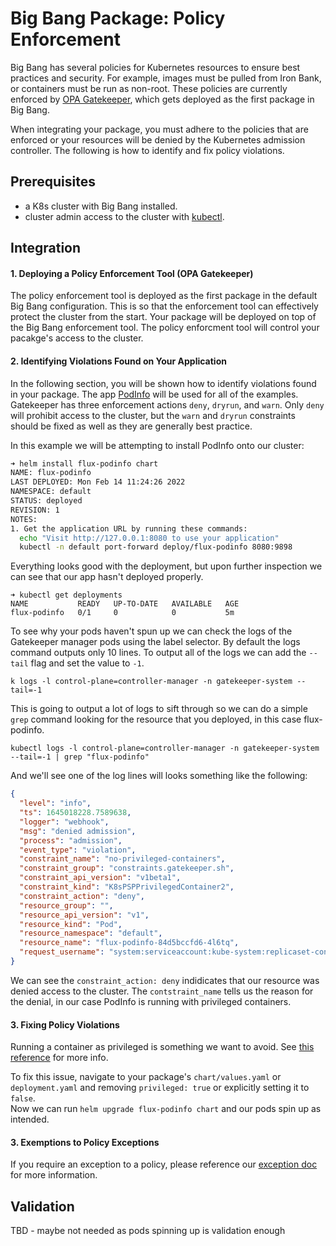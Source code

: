 # Big Bang Package: Policy Enforcement

Big Bang has several policies for Kubernetes resources to ensure best practices and security.  For example, images must be pulled from Iron Bank, or containers must be run as non-root.  These policies are currently enforced by [OPA Gatekeeper](https://repo1.dso.mil/platform-one/big-bang/apps/core/policy), which gets deployed as the first package in Big Bang.

When integrating your package, you must adhere to the policies that are enforced or your resources will be denied by the Kubernetes admission controller.  The following is how to identify and fix policy violations.

## Prerequisites

- a K8s cluster with Big Bang installed.
- cluster admin access to the cluster with [kubectl](https://kubernetes.io/docs/tasks/tools/).

## Integration

#### 1. Deploying a Policy Enforcement Tool (OPA Gatekeeper) 

The policy enforcement tool is deployed as the first package in the default Big Bang configuration. This is so that the enforcement tool can effectively protect the cluster from the start. Your package will be deployed on top of the Big Bang enforcement tool. The policy enforcment tool will control your pacakge's access to the cluster.

#### 2. Identifying Violations Found on Your Application

In the following section, you will be shown how to identify violations found in your package. The app [PodInfo](https://repo1.dso.mil/platform-one/big-bang/apps/sandbox/podinfo) will be used for all of the examples. Gatekeeper has three enforcement actions `deny`, `dryrun`, and `warn`. Only `deny` will prohibit access to the cluster, but the `warn` and `dryrun` constraints should be fixed as well as they are generally best practice.

In this example we will be attempting to install PodInfo onto our cluster:
```bash
➜ helm install flux-podinfo chart                              
NAME: flux-podinfo
LAST DEPLOYED: Mon Feb 14 11:24:26 2022
NAMESPACE: default
STATUS: deployed
REVISION: 1
NOTES:
1. Get the application URL by running these commands:
  echo "Visit http://127.0.0.1:8080 to use your application"
  kubectl -n default port-forward deploy/flux-podinfo 8080:9898
```
Everything looks good with the deployment, but upon further inspection we can see that our app hasn't deployed properly.
```
➜ kubectl get deployments
NAME           READY   UP-TO-DATE   AVAILABLE   AGE
flux-podinfo   0/1     0            0           5m
```
To see why your pods haven't spun up we can check the logs of the Gatekeeper manager pods using the label selector. By default the logs command outputs only 10 lines. To output all of the logs we can add the `--tail` flag and set the value to `-1`.
```
k logs -l control-plane=controller-manager -n gatekeeper-system --tail=-1
```
This is going to output a lot of logs to sift through so we can do a simple `grep` command looking for the resource that you deployed, in this case flux-podinfo.

```
kubectl logs -l control-plane=controller-manager -n gatekeeper-system --tail=-1 | grep "flux-podinfo"
```
And we'll see one of the log lines will looks something like the following:
```json
{
  "level": "info",
  "ts": 1645018228.7589638,
  "logger": "webhook",
  "msg": "denied admission",
  "process": "admission",
  "event_type": "violation",
  "constraint_name": "no-privileged-containers",
  "constraint_group": "constraints.gatekeeper.sh",
  "constraint_api_version": "v1beta1",
  "constraint_kind": "K8sPSPPrivilegedContainer2",
  "constraint_action": "deny",
  "resource_group": "",
  "resource_api_version": "v1",
  "resource_kind": "Pod",
  "resource_namespace": "default",
  "resource_name": "flux-podinfo-84d5bccfd6-4l6tq",
  "request_username": "system:serviceaccount:kube-system:replicaset-controller"
}
```
We can see the `constraint_action: deny` indidicates that our resource was denied access to the cluster. The `contstraint_name` tells us the reason for the denial, in our case PodInfo is running with privileged containers.

#### 3. Fixing Policy Violations

Running a container as privileged is something we want to avoid. See [this reference](https://kubesec.io/basics/containers-securitycontext-privileged-true/) for more info.

To fix this issue, navigate to your package's `chart/values.yaml` or `deployment.yaml` and removing `privileged: true` or explicitly setting it to `false`.  
Now we can run `helm upgrade flux-podinfo chart` and our pods spin up as intended.

#### 3. Exemptions to Policy Exceptions

If you require an exception to a policy, please reference our [exception doc](https://repo1.dso.mil/platform-one/big-bang/apps/core/policy/-/blob/main/docs/exceptions.md) for more information.


## Validation
TBD - maybe not needed as pods spinning up is validation enough
